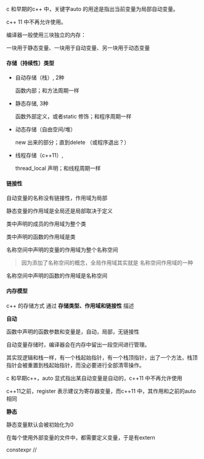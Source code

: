 c 和早期的c++ 中，关键字auto 的用途是指出当前变量为局部自动变量。

c++ 11 中不再允许使用。



编译器一般使用三块独立的内存：

一块用于静态变量、一块用于自动变量、另一块用于动态变量

#### 存储（持续性）类型

- 自动存储（栈）, 2种

  函数内部；和方法周期一样

- 静态存储, 3种

  函数外部定义，或者static 修饰；和程序周期一样

- 动态存储（自由空间/堆）

  new 出来的部分；直到delete （或程序退出？）

- 线程存储（c++11）,

  thread_local 声明；和线程周期一样

#### 链接性

自动变量的名称没有链接性，作用域为局部

静态变量的作用域是全局还是局部取决于定义

类中声明的成员的作用域为整个类

类中声明的函数的作用域是类

名称空间中声明的变量的作用域为整个名称空间

> 因为添加了名称空间的概念，全局作用域其实就是 名称空间作用域的一种

名称空间中声明的函数的作用域是名称空间

#### 内存模型

c++ 的存储方式 通过 **存储类型、作用域和链接性** 描述

**自动**

函数中声明的函数参数和变量是，自动，局部，无链接性

自动变量存储时，编译器会在内存中留出一段空间进行管理。

其实现逻辑和栈一样，有一个栈起始指针，有一个栈顶指针，出了一个方法，栈顶指针会被重置到栈起始指针，而没必要进行全部清零操作。

c 和早期c++，auto 显式指出某自动变量是自动的，c++11 中不再允许使用

c++11之前，register 表示建议为寄存器变量，而c++11 中，其作用和之前的auto 相同

**静态**

静态变量默认会被初始化为0

在每个使用外部变量的文件中，都需要定义变量，于是有extern

constexpr //

